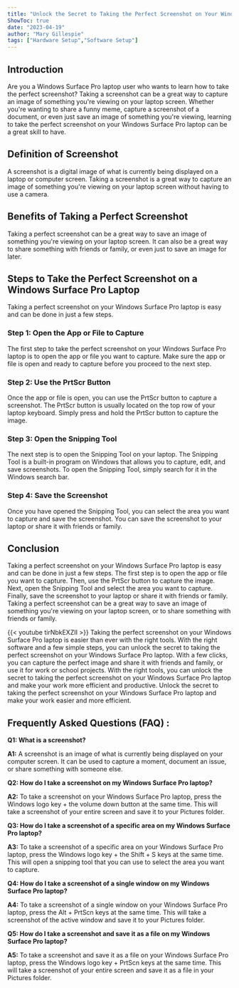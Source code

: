 ```yaml
---
title: "Unlock the Secret to Taking the Perfect Screenshot on Your Windows Surface Pro Laptop!"
ShowToc: true 
date: "2023-04-19"
author: "Mary Gillespie" 
tags: ["Hardware Setup","Software Setup"]
---
```

## Introduction

Are you a Windows Surface Pro laptop user who wants to learn how to take the perfect screenshot? Taking a screenshot can be a great way to capture an image of something you're viewing on your laptop screen. Whether you're wanting to share a funny meme, capture a screenshot of a document, or even just save an image of something you're viewing, learning to take the perfect screenshot on your Windows Surface Pro laptop can be a great skill to have. 

## Definition of Screenshot

A screenshot is a digital image of what is currently being displayed on a laptop or computer screen. Taking a screenshot is a great way to capture an image of something you're viewing on your laptop screen without having to use a camera. 

## Benefits of Taking a Perfect Screenshot

Taking a perfect screenshot can be a great way to save an image of something you're viewing on your laptop screen. It can also be a great way to share something with friends or family, or even just to save an image for later. 

## Steps to Take the Perfect Screenshot on a Windows Surface Pro Laptop

Taking a perfect screenshot on your Windows Surface Pro laptop is easy and can be done in just a few steps. 

### Step 1: Open the App or File to Capture

The first step to take the perfect screenshot on your Windows Surface Pro laptop is to open the app or file you want to capture. Make sure the app or file is open and ready to capture before you proceed to the next step. 

### Step 2: Use the PrtScr Button

Once the app or file is open, you can use the PrtScr button to capture a screenshot. The PrtScr button is usually located on the top row of your laptop keyboard. Simply press and hold the PrtScr button to capture the image. 

### Step 3: Open the Snipping Tool

The next step is to open the Snipping Tool on your laptop. The Snipping Tool is a built-in program on Windows that allows you to capture, edit, and save screenshots. To open the Snipping Tool, simply search for it in the Windows search bar. 

### Step 4: Save the Screenshot

Once you have opened the Snipping Tool, you can select the area you want to capture and save the screenshot. You can save the screenshot to your laptop or share it with friends or family. 

## Conclusion

Taking a perfect screenshot on your Windows Surface Pro laptop is easy and can be done in just a few steps. The first step is to open the app or file you want to capture. Then, use the PrtScr button to capture the image. Next, open the Snipping Tool and select the area you want to capture. Finally, save the screenshot to your laptop or share it with friends or family. Taking a perfect screenshot can be a great way to save an image of something you're viewing on your laptop screen, or to share something with friends or family.

{{< youtube tirNbkEXZII >}} 
Taking the perfect screenshot on your Windows Surface Pro laptop is easier than ever with the right tools. With the right software and a few simple steps, you can unlock the secret to taking the perfect screenshot on your Windows Surface Pro laptop. With a few clicks, you can capture the perfect image and share it with friends and family, or use it for work or school projects. With the right tools, you can unlock the secret to taking the perfect screenshot on your Windows Surface Pro laptop and make your work more efficient and productive. Unlock the secret to taking the perfect screenshot on your Windows Surface Pro laptop and make your work easier and more efficient.

## Frequently Asked Questions (FAQ) :
**Q1: What is a screenshot?**

**A1:** A screenshot is an image of what is currently being displayed on your computer screen. It can be used to capture a moment, document an issue, or share something with someone else.

**Q2: How do I take a screenshot on my Windows Surface Pro laptop?**

**A2:** To take a screenshot on your Windows Surface Pro laptop, press the Windows logo key + the volume down button at the same time. This will take a screenshot of your entire screen and save it to your Pictures folder.

**Q3: How do I take a screenshot of a specific area on my Windows Surface Pro laptop?**

**A3:** To take a screenshot of a specific area on your Windows Surface Pro laptop, press the Windows logo key + the Shift + S keys at the same time. This will open a snipping tool that you can use to select the area you want to capture.

**Q4: How do I take a screenshot of a single window on my Windows Surface Pro laptop?**

**A4:** To take a screenshot of a single window on your Windows Surface Pro laptop, press the Alt + PrtScn keys at the same time. This will take a screenshot of the active window and save it to your Pictures folder.

**Q5: How do I take a screenshot and save it as a file on my Windows Surface Pro laptop?**

**A5:** To take a screenshot and save it as a file on your Windows Surface Pro laptop, press the Windows logo key + PrtScn keys at the same time. This will take a screenshot of your entire screen and save it as a file in your Pictures folder.




